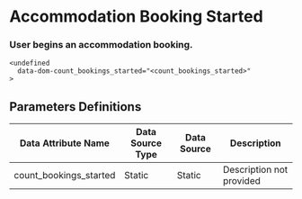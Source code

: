 # Accommodation Booking Started

### User begins an accommodation booking.
```
<undefined
  data-dom-count_bookings_started="<count_bookings_started>"
>
```

## Parameters Definitions

|Data Attribute Name|Data Source Type|Data Source|Description|
| --- | --- | --- | --- |
|count_bookings_started|Static|Static|Description not provided|



